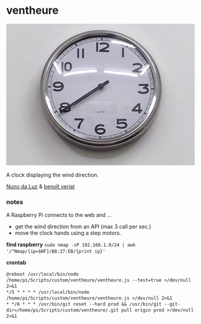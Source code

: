 # ventheure
![](https://raw.githubusercontent.com/dcfvg/ventheure/master/ventheure.jpg)

A clock displaying the wind direction.

[Nuno da Luz](http://www.nunodaluz.com) & [benoît verjat](http://dcfvg.com)

### notes

A Raspberry Pi connects to the web and …
- get the wind direction from an API (max 3 call per sec.)
- move the clock hands using a step motors.

**find raspberry**
`sudo nmap -sP 192.168.1.0/24 | awk '/^Nmap/{ip=$NF}/B8:27:EB/{print ip}'`

**crontab** 
```
@reboot /usr/local/bin/node /home/pi/Scripts/custom/ventheure/ventheure.js --test=true >/dev/null 2>&1
*/5 * * * * /usr/local/bin/node /home/pi/Scripts/custom/ventheure/ventheure.js >/dev/null 2>&1
* */6 * * * /usr/bin/git reset --hard prod && /usr/bin/git --git-dir=/home/pi/Scripts/custom/ventheure/.git pull origin prod >/dev/null 2>&1
```
